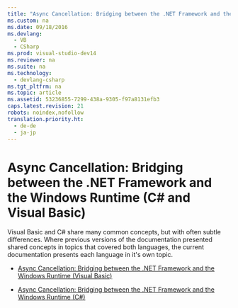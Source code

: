 ```yaml
---
title: "Async Cancellation: Bridging between the .NET Framework and the Windows Runtime (C# and Visual Basic)"
ms.custom: na
ms.date: 09/18/2016
ms.devlang: 
  - VB
  - CSharp
ms.prod: visual-studio-dev14
ms.reviewer: na
ms.suite: na
ms.technology: 
  - devlang-csharp
ms.tgt_pltfrm: na
ms.topic: article
ms.assetid: 53236855-7299-438a-9305-f97a8131efb3
caps.latest.revision: 21
robots: noindex,nofollow
translation.priority.ht: 
  - de-de
  - ja-jp
---
```

# Async Cancellation: Bridging between the .NET Framework and the Windows Runtime (C# and Visual Basic)
Visual Basic and C# share many common concepts, but with often subtle differences. Where previous versions of the documentation presented shared concepts in topics that covered both languages, the current documentation presents each language in it's own topic.  
  
-   [Async Cancellation: Bridging between the .NET Framework and the Windows Runtime (Visual Basic)](../vs140/Async-Cancellation--Bridging-between-the-.NET-Framework-and-the-Windows-Runtime--Visual-Basic-.md)  
  
-   [Async Cancellation: Bridging between the .NET Framework and the Windows Runtime (C#)](../vs140/Async-Cancellation--Bridging-between-the-.NET-Framework-and-the-Windows-Runtime--C#-.md)